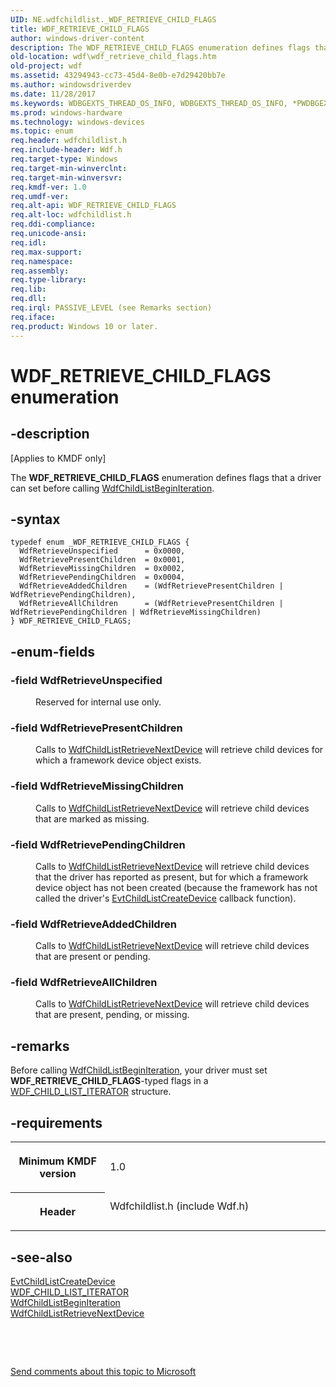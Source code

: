 ```yaml
---
UID: NE.wdfchildlist._WDF_RETRIEVE_CHILD_FLAGS
title: WDF_RETRIEVE_CHILD_FLAGS
author: windows-driver-content
description: The WDF_RETRIEVE_CHILD_FLAGS enumeration defines flags that a driver can set before calling WdfChildListBeginIteration.
old-location: wdf\wdf_retrieve_child_flags.htm
old-project: wdf
ms.assetid: 43294943-cc73-45d4-8e0b-e7d29420bb7e
ms.author: windowsdriverdev
ms.date: 11/28/2017
ms.keywords: WDBGEXTS_THREAD_OS_INFO, WDBGEXTS_THREAD_OS_INFO, *PWDBGEXTS_THREAD_OS_INFO
ms.prod: windows-hardware
ms.technology: windows-devices
ms.topic: enum
req.header: wdfchildlist.h
req.include-header: Wdf.h
req.target-type: Windows
req.target-min-winverclnt: 
req.target-min-winversvr: 
req.kmdf-ver: 1.0
req.umdf-ver: 
req.alt-api: WDF_RETRIEVE_CHILD_FLAGS
req.alt-loc: wdfchildlist.h
req.ddi-compliance: 
req.unicode-ansi: 
req.idl: 
req.max-support: 
req.namespace: 
req.assembly: 
req.type-library: 
req.lib: 
req.dll: 
req.irql: PASSIVE_LEVEL (see Remarks section)
req.iface: 
req.product: Windows 10 or later.
---
```


# WDF_RETRIEVE_CHILD_FLAGS enumeration



## -description
<p class="CCE_Message">[Applies to KMDF only]</p>
<p>The <b>WDF_RETRIEVE_CHILD_FLAGS</b> enumeration defines flags that a driver can set before calling <a href="..\wdfchildlist\nf-wdfchildlist-wdfchildlistbeginiteration.md">WdfChildListBeginIteration</a>.</p>


## -syntax

````
typedef enum _WDF_RETRIEVE_CHILD_FLAGS { 
  WdfRetrieveUnspecified      = 0x0000,
  WdfRetrievePresentChildren  = 0x0001,
  WdfRetrieveMissingChildren  = 0x0002,
  WdfRetrievePendingChildren  = 0x0004,
  WdfRetrieveAddedChildren    = (WdfRetrievePresentChildren | WdfRetrievePendingChildren),
  WdfRetrieveAllChildren      = (WdfRetrievePresentChildren | WdfRetrievePendingChildren | WdfRetrieveMissingChildren)
} WDF_RETRIEVE_CHILD_FLAGS;
````


## -enum-fields
<dl>

### -field <a id="WdfRetrieveUnspecified"></a><a id="wdfretrieveunspecified"></a><a id="WDFRETRIEVEUNSPECIFIED"></a><b>WdfRetrieveUnspecified</b>

<dd>
<p>Reserved for internal use only.</p>
</dd>

### -field <a id="WdfRetrievePresentChildren"></a><a id="wdfretrievepresentchildren"></a><a id="WDFRETRIEVEPRESENTCHILDREN"></a><b>WdfRetrievePresentChildren</b>

<dd>
<p>Calls to <a href="..\wdfchildlist\nf-wdfchildlist-wdfchildlistretrievenextdevice.md">WdfChildListRetrieveNextDevice</a> will retrieve child devices for which a framework device object exists.</p>
</dd>

### -field <a id="WdfRetrieveMissingChildren"></a><a id="wdfretrievemissingchildren"></a><a id="WDFRETRIEVEMISSINGCHILDREN"></a><b>WdfRetrieveMissingChildren</b>

<dd>
<p>Calls to <a href="..\wdfchildlist\nf-wdfchildlist-wdfchildlistretrievenextdevice.md">WdfChildListRetrieveNextDevice</a> will retrieve child devices that are marked as missing. </p>
</dd>

### -field <a id="WdfRetrievePendingChildren"></a><a id="wdfretrievependingchildren"></a><a id="WDFRETRIEVEPENDINGCHILDREN"></a><b>WdfRetrievePendingChildren</b>

<dd>
<p>Calls to <a href="..\wdfchildlist\nf-wdfchildlist-wdfchildlistretrievenextdevice.md">WdfChildListRetrieveNextDevice</a> will retrieve child devices that the driver has reported as present, but for which a framework device object has not been created (because the framework has not called the driver's <a href="..\wdfchildlist\nc-wdfchildlist-evt-wdf-child-list-create-device.md">EvtChildListCreateDevice</a> callback function). </p>
</dd>

### -field <a id="WdfRetrieveAddedChildren"></a><a id="wdfretrieveaddedchildren"></a><a id="WDFRETRIEVEADDEDCHILDREN"></a><b>WdfRetrieveAddedChildren</b>

<dd>
<p>Calls to <a href="..\wdfchildlist\nf-wdfchildlist-wdfchildlistretrievenextdevice.md">WdfChildListRetrieveNextDevice</a> will retrieve child devices that are present or pending.</p>
</dd>

### -field <a id="WdfRetrieveAllChildren"></a><a id="wdfretrieveallchildren"></a><a id="WDFRETRIEVEALLCHILDREN"></a><b>WdfRetrieveAllChildren</b>

<dd>
<p>Calls to <a href="..\wdfchildlist\nf-wdfchildlist-wdfchildlistretrievenextdevice.md">WdfChildListRetrieveNextDevice</a> will retrieve child devices that are present, pending, or missing.</p>
</dd>
</dl>

## -remarks
<p>Before calling <a href="..\wdfchildlist\nf-wdfchildlist-wdfchildlistbeginiteration.md">WdfChildListBeginIteration</a>, your driver must set <b>WDF_RETRIEVE_CHILD_FLAGS</b>-typed flags in a <a href="..\wdfchildlist\ns-wdfchildlist--wdf-child-list-iterator.md">WDF_CHILD_LIST_ITERATOR</a> structure.</p>

## -requirements
<table>
<tr>
<th width="30%">
<p>Minimum KMDF version</p>
</th>
<td width="70%">
<p>1.0</p>
</td>
</tr>
<tr>
<th width="30%">
<p>Header</p>
</th>
<td width="70%">
<dl>
<dt>Wdfchildlist.h (include Wdf.h)</dt>
</dl>
</td>
</tr>
</table>

## -see-also
<dl>
<dt>
<a href="..\wdfchildlist\nc-wdfchildlist-evt-wdf-child-list-create-device.md">EvtChildListCreateDevice</a>
</dt>
<dt>
<a href="..\wdfchildlist\ns-wdfchildlist--wdf-child-list-iterator.md">WDF_CHILD_LIST_ITERATOR</a>
</dt>
<dt>
<a href="..\wdfchildlist\nf-wdfchildlist-wdfchildlistbeginiteration.md">WdfChildListBeginIteration</a>
</dt>
<dt>
<a href="..\wdfchildlist\nf-wdfchildlist-wdfchildlistretrievenextdevice.md">WdfChildListRetrieveNextDevice</a>
</dt>
</dl>
<p> </p>
<p> </p>
<p><a href="mailto:wsddocfb@microsoft.com?subject=Documentation%20feedback [wdf\wdf]:%20WDF_RETRIEVE_CHILD_FLAGS enumeration%20 RELEASE:%20(11/28/2017)&amp;body=%0A%0APRIVACY STATEMENT%0A%0AWe use your feedback to improve the documentation. We don't use your email address for any other purpose, and we'll remove your email address from our system after the issue that you're reporting is fixed. While we're working to fix this issue, we might send you an email message to ask for more info. Later, we might also send you an email message to let you know that we've addressed your feedback.%0A%0AFor more info about Microsoft's privacy policy, see http://privacy.microsoft.com/en-us/default.aspx." title="Send comments about this topic to Microsoft">Send comments about this topic to Microsoft</a></p>
